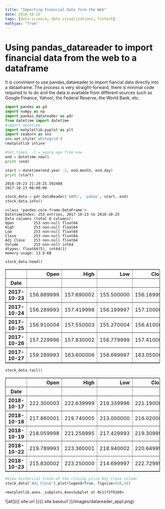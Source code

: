 ```yaml
---
title: "Importing Financial Data form the Web"
date: 2018-10-23
tags: [data science, data visualizations, fintech]
mathjax: "True"
---
```


# Using pandas_datareader to import financial data from the web to a dataframe


It is convinient to use pandas_datareader to import fiancial data directly into a dataaframe. 
The process is very straight-forward, there is minimal code required to to do and the data si available from different sources such as Google Finance, Yahoo!, the Federal Reserve, the World Bank, etc.


```python
import pandas as pd
import numpy as np
import pandas_datareader as pdr 
from datetime import datetime
#import datetime
import matplotlib.pyplot as plt
import seaborn as sns
sns.set_style('whitegrid')
%matplotlib inline
```


```python
#Set times, -1 = yearg ago from now
end = datetime.now()
print (end)

start = datetime(end.year -1, end.month, end.day)
print (start)
```

    2018-10-23 21:29:25.592488
    2017-10-23 00:00:00



```python
stock_data = pdr.DataReader('AAPL', 'yahoo', start, end)
stock_data.info()
```

    <class 'pandas.core.frame.DataFrame'>
    DatetimeIndex: 253 entries, 2017-10-23 to 2018-10-23
    Data columns (total 6 columns):
    Open         253 non-null float64
    High         253 non-null float64
    Low          253 non-null float64
    Close        253 non-null float64
    Adj Close    253 non-null float64
    Volume       253 non-null int64
    dtypes: float64(5), int64(1)
    memory usage: 13.8 KB



```python
stock_data.head()
```




<div>
<table border="1" class="dataframe">
  <thead>
    <tr style="text-align: right;">
      <th></th>
      <th>Open</th>
      <th>High</th>
      <th>Low</th>
      <th>Close</th>
      <th>Adj Close</th>
      <th>Volume</th>
    </tr>
    <tr>
      <th>Date</th>
      <th></th>
      <th></th>
      <th></th>
      <th></th>
      <th></th>
      <th></th>
    </tr>
  </thead>
  <tbody>
    <tr>
      <th>2017-10-23</th>
      <td>156.889999</td>
      <td>157.690002</td>
      <td>155.500000</td>
      <td>156.169998</td>
      <td>153.843857</td>
      <td>21984300</td>
    </tr>
    <tr>
      <th>2017-10-24</th>
      <td>156.289993</td>
      <td>157.419998</td>
      <td>156.199997</td>
      <td>157.100006</td>
      <td>154.760010</td>
      <td>17757200</td>
    </tr>
    <tr>
      <th>2017-10-25</th>
      <td>156.910004</td>
      <td>157.550003</td>
      <td>155.270004</td>
      <td>156.410004</td>
      <td>154.080307</td>
      <td>21207100</td>
    </tr>
    <tr>
      <th>2017-10-26</th>
      <td>157.229996</td>
      <td>157.830002</td>
      <td>156.779999</td>
      <td>157.410004</td>
      <td>155.065399</td>
      <td>17000500</td>
    </tr>
    <tr>
      <th>2017-10-27</th>
      <td>159.289993</td>
      <td>163.600006</td>
      <td>158.699997</td>
      <td>163.050003</td>
      <td>160.621384</td>
      <td>44454200</td>
    </tr>
  </tbody>
</table>
</div>




```python
stock_data.tail()
```




<div>
<table border="1" class="dataframe">
  <thead>
    <tr style="text-align: right;">
      <th></th>
      <th>Open</th>
      <th>High</th>
      <th>Low</th>
      <th>Close</th>
      <th>Adj Close</th>
      <th>Volume</th>
    </tr>
    <tr>
      <th>Date</th>
      <th></th>
      <th></th>
      <th></th>
      <th></th>
      <th></th>
      <th></th>
    </tr>
  </thead>
  <tbody>
    <tr>
      <th>2018-10-17</th>
      <td>222.300003</td>
      <td>222.639999</td>
      <td>219.339996</td>
      <td>221.190002</td>
      <td>221.190002</td>
      <td>22885400</td>
    </tr>
    <tr>
      <th>2018-10-18</th>
      <td>217.860001</td>
      <td>219.740005</td>
      <td>213.000000</td>
      <td>216.020004</td>
      <td>216.020004</td>
      <td>32581300</td>
    </tr>
    <tr>
      <th>2018-10-19</th>
      <td>218.059998</td>
      <td>221.259995</td>
      <td>217.429993</td>
      <td>219.309998</td>
      <td>219.309998</td>
      <td>33078700</td>
    </tr>
    <tr>
      <th>2018-10-22</th>
      <td>219.789993</td>
      <td>223.360001</td>
      <td>218.940002</td>
      <td>220.649994</td>
      <td>220.649994</td>
      <td>28792100</td>
    </tr>
    <tr>
      <th>2018-10-23</th>
      <td>215.830002</td>
      <td>223.250000</td>
      <td>214.699997</td>
      <td>222.729996</td>
      <td>222.729996</td>
      <td>38616200</td>
    </tr>
  </tbody>
</table>
</div>




```python
#View historical trend of the closing price Adj Close column
stock_data['Adj Close'].plot(legend=True, figsize=(10,4))
```




    <matplotlib.axes._subplots.AxesSubplot at 0x11f3f0160>

![alt]({{ site.url }}{{ site.baseurl }}/images/datareader_appl.png)


